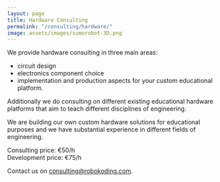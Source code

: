 ```yaml
---
layout: page
title: Hardware Consulting
permalink: "/consulting/hardware/"
image: assets/images/sumorobot-3D.png
---
```


We provide hardware consulting in three main areas:
* circuit design
* electronics component choice
* implementation and production aspects for your custom educational platform.

Additionally we do consulting on different existing educational hardware platforms that aim to teach different disciplines of engineering.

We are building our own custom hardware solutions for educational purposes and we have substantial experience in different fields of engineering.

Consulting price: €50/h  
Development price: €75/h

Contact us on [consulting@robokoding.com](#).
